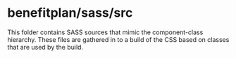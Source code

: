 # benefitplan/sass/src

This folder contains SASS sources that mimic the component-class hierarchy. These files
are gathered in to a build of the CSS based on classes that are used by the build.
